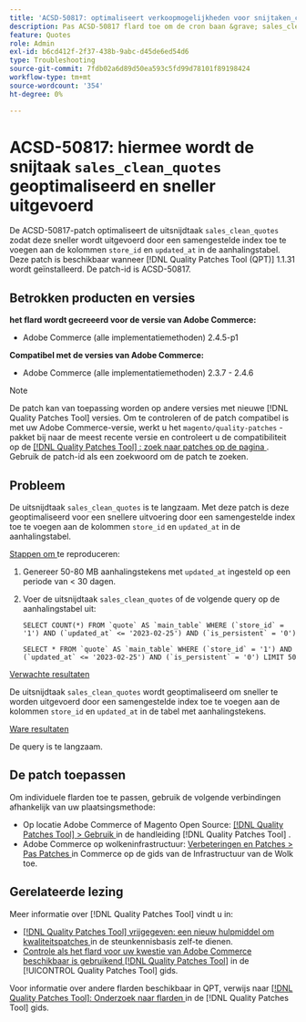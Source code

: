 ```yaml
---
title: 'ACSD-50817: optimaliseert verkoopmogelijkheden voor snijtaken_clean_quotes om sneller te werken'
description: Pas ACSD-50817 flard toe om de cron baan &grave; sales_clean_quotes' te optimaliseren om sneller te lopen door een samengestelde index op &grave; store_id &grave; en &grave; update_at' kolommen in de citaatlijst toe te voegen.
feature: Quotes
role: Admin
exl-id: b6cd412f-2f37-438b-9abc-d45de6ed54d6
type: Troubleshooting
source-git-commit: 7fdb02a6d89d50ea593c5fd99d78101f89198424
workflow-type: tm+mt
source-wordcount: '354'
ht-degree: 0%

---
```


# ACSD-50817: hiermee wordt de snijtaak `sales_clean_quotes` geoptimaliseerd en sneller uitgevoerd

De ACSD-50817-patch optimaliseert de uitsnijdtaak `sales_clean_quotes` zodat deze sneller wordt uitgevoerd door een samengestelde index toe te voegen aan de kolommen `store_id` en `updated_at` in de aanhalingstabel. Deze patch is beschikbaar wanneer [!DNL Quality Patches Tool (QPT)] 1.1.31 wordt geïnstalleerd. De patch-id is ACSD-50817.

## Betrokken producten en versies

**het flard wordt gecreeerd voor de versie van Adobe Commerce:**

* Adobe Commerce (alle implementatiemethoden) 2.4.5-p1

**Compatibel met de versies van Adobe Commerce:**

* Adobe Commerce (alle implementatiemethoden) 2.3.7 - 2.4.6

>[!NOTE]
>
>De patch kan van toepassing worden op andere versies met nieuwe [!DNL Quality Patches Tool] versies. Om te controleren of de patch compatibel is met uw Adobe Commerce-versie, werkt u het `magento/quality-patches` -pakket bij naar de meest recente versie en controleert u de compatibiliteit op de [[!DNL Quality Patches Tool] : zoek naar patches op de pagina ](https://experienceleague.adobe.com/tools/commerce-quality-patches/index.html) . Gebruik de patch-id als een zoekwoord om de patch te zoeken.

## Probleem

De uitsnijdtaak `sales_clean_quotes` is te langzaam. Met deze patch is deze geoptimaliseerd voor een snellere uitvoering door een samengestelde index toe te voegen aan de kolommen `store_id` en `updated_at` in de aanhalingstabel.

<u> Stappen om </u> te reproduceren:

1. Genereer 50-80 MB aanhalingstekens met `updated_at` ingesteld op een periode van &lt; 30 dagen.
1. Voer de uitsnijdtaak `sales_clean_quotes` of de volgende query op de aanhalingstabel uit:

   ```cron
   SELECT COUNT(*) FROM `quote` AS `main_table` WHERE (`store_id` = '1') AND (`updated_at` <= '2023-02-25') AND (`is_persistent` = '0')
   
   SELECT * FROM `quote` AS `main_table` WHERE (`store_id` = '1') AND (`updated_at` <= '2023-02-25') AND (`is_persistent` = '0') LIMIT 50
   ```

<u> Verwachte resultaten </u>

De uitsnijdtaak `sales_clean_quotes` wordt geoptimaliseerd om sneller te worden uitgevoerd door een samengestelde index toe te voegen aan de kolommen `store_id` en `updated_at` in de tabel met aanhalingstekens.

<u> Ware resultaten </u>

De query is te langzaam.

## De patch toepassen

Om individuele flarden toe te passen, gebruik de volgende verbindingen afhankelijk van uw plaatsingsmethode:

* Op locatie Adobe Commerce of Magento Open Source: [[!DNL Quality Patches Tool] > Gebruik ](/help/tools/quality-patches-tool/usage.md) in de handleiding [!DNL Quality Patches Tool] .
* Adobe Commerce op wolkeninfrastructuur: [ Verbeteringen en Patches > Pas Patches ](https://experienceleague.adobe.com/docs/commerce-cloud-service/user-guide/develop/upgrade/apply-patches.html) in Commerce op de gids van de Infrastructuur van de Wolk toe.

## Gerelateerde lezing

Meer informatie over [!DNL Quality Patches Tool] vindt u in:

* [[!DNL Quality Patches Tool]  vrijgegeven: een nieuw hulpmiddel om kwaliteitspatches ](https://experienceleague.adobe.com/en/docs/commerce-operations/tools/quality-patches-tool/quality-patches-tool-to-self-serve-quality-patches) in de steunkennisbasis zelf-te dienen.
* [ Controle als het flard voor uw kwestie van Adobe Commerce beschikbaar is gebruikend  [!DNL Quality Patches Tool]](/help/tools/quality-patches-tool/patches-available-in-qpt/check-patch-for-magento-issue-with-magento-quality-patches.md) in de [!UICONTROL Quality Patches Tool] gids.


Voor informatie over andere flarden beschikbaar in QPT, verwijs naar [[!DNL Quality Patches Tool]: Onderzoek naar flarden ](https://experienceleague.adobe.com/tools/commerce-quality-patches/index.html) in de [!DNL Quality Patches Tool] gids.
